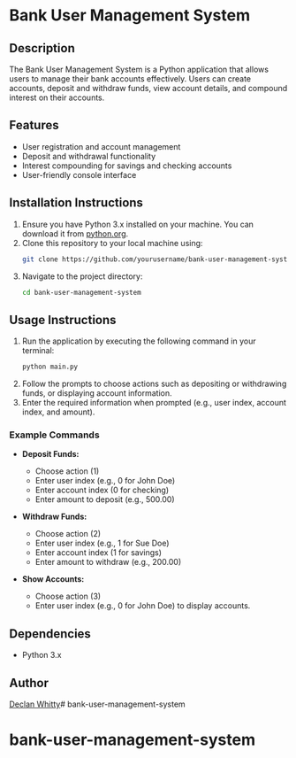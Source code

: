 # Bank User Management System

## Description
The Bank User Management System is a Python application that allows users to manage their bank accounts effectively. Users can create accounts, deposit and withdraw funds, view account details, and compound interest on their accounts.

## Features
- User registration and account management
- Deposit and withdrawal functionality
- Interest compounding for savings and checking accounts
- User-friendly console interface

## Installation Instructions
1. Ensure you have Python 3.x installed on your machine. You can download it from [python.org](https://www.python.org/downloads/).
2. Clone this repository to your local machine using:
   ```bash
   git clone https://github.com/yourusername/bank-user-management-system.git
   ```
3. Navigate to the project directory:
   ```bash
   cd bank-user-management-system
   ```

## Usage Instructions
1. Run the application by executing the following command in your terminal:
   ```bash
   python main.py
   ```
2. Follow the prompts to choose actions such as depositing or withdrawing funds, or displaying account information.
3. Enter the required information when prompted (e.g., user index, account index, and amount).

### Example Commands
- **Deposit Funds:**
  - Choose action (1)
  - Enter user index (e.g., 0 for John Doe)
  - Enter account index (0 for checking)
  - Enter amount to deposit (e.g., 500.00)

- **Withdraw Funds:**
  - Choose action (2)
  - Enter user index (e.g., 1 for Sue Doe)
  - Enter account index (1 for savings)
  - Enter amount to withdraw (e.g., 200.00)

- **Show Accounts:**
  - Choose action (3)
  - Enter user index (e.g., 0 for John Doe) to display accounts.

## Dependencies
- Python 3.x

## Author
[Declan Whitty](https://github.com/declan-whitty)# bank-user-management-system
# bank-user-management-system
